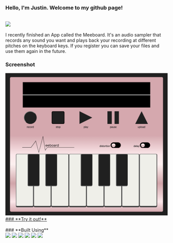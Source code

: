 ### Hello, I'm Justin. Welcome to my github page!
<br/>
<a target="_blank" href="https://www.linkedin.com/in/justin-lawson-732298281/"><img src="https://img.shields.io/badge/LinkedIn-20232A?style=for-the-badge&logo=linkedin"></img></a>


I recently finished an App called the Meeboard. It's an audio sampler that records any sound you want and plays back your recording at different pitches on the keyboard keys. If you register you can save your files and use them again in the future.

### **Screenshot**
<img src="./images/meeboard.png">
<a href = "https://fast-oasis-59176-b290032bbf92.herokuapp.com/#/user">### **Try it out!**</a>
<br/>
<br/>
### **Built Using**
<br/>
<img src="https://img.shields.io/badge/React-20232A?style=for-the-badge&logo=react&logoColor=61DAFB"></img>
<img src="https://img.shields.io/badge/JavaScript-20232A?style=for-the-badge&logo=JavaScript&logoColor=F7DF1E"></img>
<img src="https://img.shields.io/badge/Node.js-20232A?style=for-the-badge&logo=Node.js&logoColor=339933"></img>
<img src="https://img.shields.io/badge/PostgreSQL-20232A?style=for-the-badge&logo=PostgreSQL&logoColor=4169E1"></img>
<img src="https://img.shields.io/badge/Redux_Saga-20232A?style=for-the-badge&logo=Redux-Saga&logoColor=999999"></img>
<img src="https://img.shields.io/badge/Amazon_AWS-FF9900?style=for-the-badge&logo=amazonaws&logoColor=white"></img>
